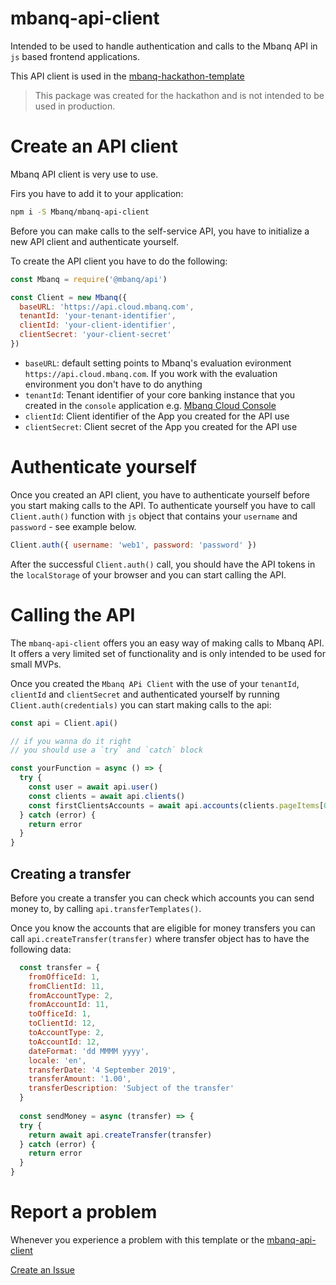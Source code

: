 # mbanq-api-client
Intended to be used to handle authentication and calls to the Mbanq API in `js` based frontend applications.

This API client is used in the
<a href="https://github.com/Mbanq/mbanq-hackathon-template" target="_blank">mbanq-hackathon-template</a>


> This package was created for the hackathon and is not intended to be used in
> production.

# Create an API client
Mbanq API client is very use to use.

Firs you have to add it to your application:

```bash
npm i -S Mbanq/mbanq-api-client
```

Before you can make calls to the self-service API, you have to initialize a new
API client and authenticate yourself.

To create the API client you have to do the following:

```js
const Mbanq = require('@mbanq/api')

const Client = new Mbanq({
  baseURL: 'https://api.cloud.mbanq.com',
  tenantId: 'your-tenant-identifier',
  clientId: 'your-client-identifier',
  clientSecret: 'your-client-secret'
})
```

- `baseURL`: default setting points to Mbanq's evaluation evironment
  `https://api.cloud.mbanq.com`. If you work with the evaluation environment you
don't have to do anything
- `tenantId`: Tenant identifier of your core banking instance that you created
  in the `console` application e.g. <a href="https://console.cloud.mbanq.com" target="_blank">Mbanq Cloud Console</a>
- `clientId`: Client identifier of the App you created for the API use
- `clientSecret`: Client secret of the App you created for the API use

# Authenticate yourself
Once you created an API client, you have to authenticate yourself before you
start making calls to the API.
To authenticate yourself you have to call `Client.auth()` function with `js`
object that contains your `username` and `password` - see example below.

```js
Client.auth({ username: 'web1', password: 'password' })
```

After the successful `Client.auth()` call, you should have the API tokens in the `localStorage` of your browser and you can start calling the API.

# Calling the API
The `mbanq-api-client` offers you an easy way of making calls to Mbanq API. It
offers a very limited set of functionality and is only intended to be used for
small MVPs.

Once you created the `Mbanq APi Client` with the use of your `tenantId`,
`clientId` and `clientSecret` and authenticated yourself by running
`Client.auth(credentials)` you can start making calls to the api:

```js
const api = Client.api()

// if you wanna do it right
// you should use a `try` and `catch` block

const yourFunction = async () => {
  try {
    const user = await api.user()
    const clients = await api.clients()
    const firstClientsAccounts = await api.accounts(clients.pageItems[0].id)
  } catch (error) {
    return error
  }
}
```

## Creating a transfer
Before you create a transfer you can check which accounts you can send money to, by calling `api.transferTemplates()`.

Once you know the accounts that are eligible for money transfers you can call `api.createTransfer(transfer)` where transfer object has to have the following data:
```js
  const transfer = {
    fromOfficeId: 1,
    fromClientId: 11,
    fromAccountType: 2,
    fromAccountId: 11,
    toOfficeId: 1,
    toClientId: 12,
    toAccountType: 2,
    toAccountId: 12,
    dateFormat: 'dd MMMM yyyy',
    locale: 'en',
    transferDate: '4 September 2019',
    transferAmount: '1.00',
    transferDescription: 'Subject of the transfer'
  }
  
  const sendMoney = async (transfer) => {
  try {
    return await api.createTransfer(transfer)
  } catch (error) {
    return error
  }
}
```

# Report a problem
Whenever you experience a problem with this template or the <a href="https://github.com/Mbanq/mbanq-api-client" target="_blank">mbanq-api-client</a>

<a href="https://github.com/Mbanq/mbanq-api-client/issues/new" target="_blank">Create an Issue</a>
